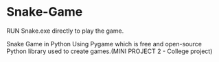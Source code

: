 # Snake-Game

RUN Snake.exe directly to play the game.

Snake Game in Python Using Pygame which is free and open-source Python library used to create games.(MINI PROJECT 2 - College project)
